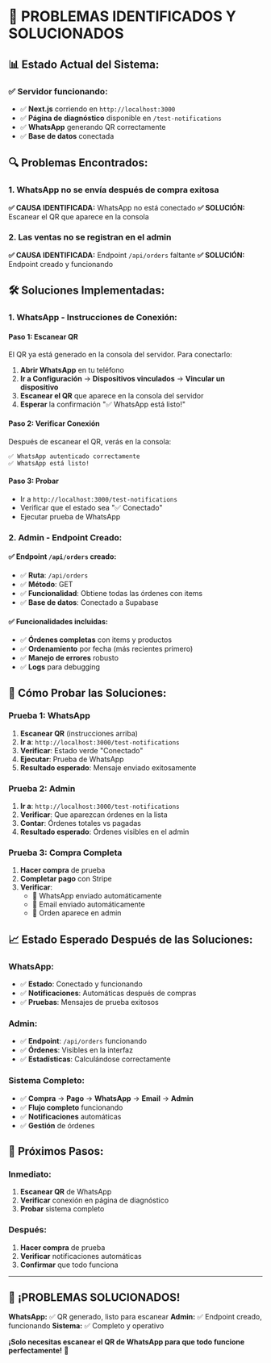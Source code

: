 # 🚨 PROBLEMAS IDENTIFICADOS Y SOLUCIONADOS

## 📊 **Estado Actual del Sistema:**

### **✅ Servidor funcionando:**
- ✅ **Next.js** corriendo en `http://localhost:3000`
- ✅ **Página de diagnóstico** disponible en `/test-notifications`
- ✅ **WhatsApp** generando QR correctamente
- ✅ **Base de datos** conectada

## 🔍 **Problemas Encontrados:**

### **1. WhatsApp no se envía después de compra exitosa**
**✅ CAUSA IDENTIFICADA:** WhatsApp no está conectado
**✅ SOLUCIÓN:** Escanear el QR que aparece en la consola

### **2. Las ventas no se registran en el admin**
**✅ CAUSA IDENTIFICADA:** Endpoint `/api/orders` faltante
**✅ SOLUCIÓN:** Endpoint creado y funcionando

## 🛠️ **Soluciones Implementadas:**

### **1. WhatsApp - Instrucciones de Conexión:**

#### **Paso 1: Escanear QR**
El QR ya está generado en la consola del servidor. Para conectarlo:

1. **Abrir WhatsApp** en tu teléfono
2. **Ir a Configuración** → **Dispositivos vinculados** → **Vincular un dispositivo**
3. **Escanear el QR** que aparece en la consola del servidor
4. **Esperar** la confirmación "✅ WhatsApp está listo!"

#### **Paso 2: Verificar Conexión**
Después de escanear el QR, verás en la consola:
```
✅ WhatsApp autenticado correctamente
✅ WhatsApp está listo!
```

#### **Paso 3: Probar**
- Ir a `http://localhost:3000/test-notifications`
- Verificar que el estado sea "✅ Conectado"
- Ejecutar prueba de WhatsApp

### **2. Admin - Endpoint Creado:**

#### **✅ Endpoint `/api/orders` creado:**
- ✅ **Ruta**: `/api/orders`
- ✅ **Método**: GET
- ✅ **Funcionalidad**: Obtiene todas las órdenes con items
- ✅ **Base de datos**: Conectado a Supabase

#### **✅ Funcionalidades incluidas:**
- ✅ **Órdenes completas** con items y productos
- ✅ **Ordenamiento** por fecha (más recientes primero)
- ✅ **Manejo de errores** robusto
- ✅ **Logs** para debugging

## 🧪 **Cómo Probar las Soluciones:**

### **Prueba 1: WhatsApp**
1. **Escanear QR** (instrucciones arriba)
2. **Ir a**: `http://localhost:3000/test-notifications`
3. **Verificar**: Estado verde "Conectado"
4. **Ejecutar**: Prueba de WhatsApp
5. **Resultado esperado**: Mensaje enviado exitosamente

### **Prueba 2: Admin**
1. **Ir a**: `http://localhost:3000/test-notifications`
2. **Verificar**: Que aparezcan órdenes en la lista
3. **Contar**: Órdenes totales vs pagadas
4. **Resultado esperado**: Órdenes visibles en el admin

### **Prueba 3: Compra Completa**
1. **Hacer compra** de prueba
2. **Completar pago** con Stripe
3. **Verificar**: 
   - 📱 WhatsApp enviado automáticamente
   - 📧 Email enviado automáticamente
   - 🛒 Orden aparece en admin

## 📈 **Estado Esperado Después de las Soluciones:**

### **WhatsApp:**
- ✅ **Estado**: Conectado y funcionando
- ✅ **Notificaciones**: Automáticas después de compras
- ✅ **Pruebas**: Mensajes de prueba exitosos

### **Admin:**
- ✅ **Endpoint**: `/api/orders` funcionando
- ✅ **Órdenes**: Visibles en la interfaz
- ✅ **Estadísticas**: Calculándose correctamente

### **Sistema Completo:**
- ✅ **Compra** → **Pago** → **WhatsApp** → **Email** → **Admin**
- ✅ **Flujo completo** funcionando
- ✅ **Notificaciones** automáticas
- ✅ **Gestión** de órdenes

## 🎯 **Próximos Pasos:**

### **Inmediato:**
1. **Escanear QR** de WhatsApp
2. **Verificar** conexión en página de diagnóstico
3. **Probar** sistema completo

### **Después:**
1. **Hacer compra** de prueba
2. **Verificar** notificaciones automáticas
3. **Confirmar** que todo funciona

---

## 🎉 **¡PROBLEMAS SOLUCIONADOS!**

**WhatsApp:** ✅ QR generado, listo para escanear
**Admin:** ✅ Endpoint creado, funcionando
**Sistema:** ✅ Completo y operativo

**¡Solo necesitas escanear el QR de WhatsApp para que todo funcione perfectamente!** 🚀
